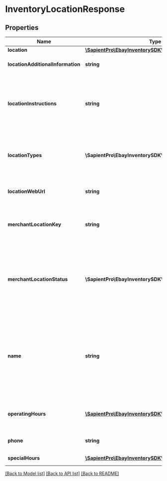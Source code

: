 # InventoryLocationResponse

## Properties
| Name                              | Type                                                                          | Description                                                                                                                                                                                                                                                                                                                                                                                                                                                                                                                                                                                                                                                                                                                   | Notes      |
|-----------------------------------|-------------------------------------------------------------------------------|-------------------------------------------------------------------------------------------------------------------------------------------------------------------------------------------------------------------------------------------------------------------------------------------------------------------------------------------------------------------------------------------------------------------------------------------------------------------------------------------------------------------------------------------------------------------------------------------------------------------------------------------------------------------------------------------------------------------------------|------------|
| **location**                      | [**\SapientPro\EbayInventorySDK\Models\Location**](Location.md)               |                                                                                                                                                                                                                                                                                                                                                                                                                                                                                                                                                                                                                                                                                                                               | [optional] |
| **locationAdditionalInformation** | **string**                                                                    | This text field provides additional information about an inventory location. This field is returned if it is set for the inventory location. &lt;br&gt;&lt;br&gt;&lt;b&gt;Max length&lt;/b&gt;: 256                                                                                                                                                                                                                                                                                                                                                                                                                                                                                                                           | [optional] |
| **locationInstructions**          | **string**                                                                    | This text field is used by the merchant to provide special pickup instructions for the store location. This field can help create a pleasant and easy pickup experience for In-Store Pickup and Click and Collect orders. If this field was not set up through a &lt;strong&gt;createInventoryLocation&lt;/strong&gt; or a &lt;strong&gt;updateInventoryLocation&lt;/strong&gt; call, eBay will use the default pickup instructions contained in the merchant&#x27;s profile.&lt;br&gt;&lt;br&gt;&lt;b&gt;Max length&lt;/b&gt;: 1000                                                                                                                                                                                          | [optional] |
| **locationTypes**                 | **\SapientPro\EbayInventorySDK\Enums\StoreTypeEnum[]**                        | This container defines the function of the inventory location. Typically, an inventory location will serve as a store or a warehouse, but in some cases, an inventory location may be both. &lt;br&gt;&lt;br&gt;The location type of an inventory location defaults to &lt;code&gt;WAREHOUSE&lt;/code&gt; if a location type is not specified when a merchant creates an inventory location.                                                                                                                                                                                                                                                                                                                                  | [optional] |
| **locationWebUrl**                | **string**                                                                    | This text field shows the  Website address (URL) associated with the inventory location. This field is returned if defined for the inventory location. &lt;br&gt;&lt;br&gt;&lt;b&gt;Max length&lt;/b&gt;: 512                                                                                                                                                                                                                                                                                                                                                                                                                                                                                                                 | [optional] |
| **merchantLocationKey**           | **string**                                                                    | The unique identifier of the inventory location. This identifier is set up by the merchant when the inventory location is first created with the &lt;strong&gt;createInventoryLocation&lt;/strong&gt; call. Once this value is set for an inventory location, it cannot be modified. &lt;br&gt;&lt;br&gt;&lt;b&gt;Max length&lt;/b&gt;: 36                                                                                                                                                                                                                                                                                                                                                                                    | [optional] |
| **merchantLocationStatus**        | **\SapientPro\EbayInventorySDK\Enums\StatusEnum**                             | This field indicates whether the inventory location is enabled (inventory can be loaded to location) or disabled (inventory can not be loaded to location). The merchant can use the &lt;strong&gt;enableInventoryLocation&lt;/strong&gt; call to enable an inventory location in disabled status, or the &lt;strong&gt;disableInventoryLocation&lt;/strong&gt; call to disable an inventory location in enabled status. For implementation help, refer to &lt;a href&#x3D;&#x27;https://developer.ebay.com/api-docs/sell/inventory/types/api:StatusEnum&#x27;&gt;eBay API documentation&lt;/a&gt;                                                                                                                            | [optional] |
| **name**                          | **string**                                                                    | The name of the inventory location. This name should be a human-friendly name as it will be displayed in In-Store Pickup and Click and Collect listings. For store inventory locations, this field is not required for the &lt;strong&gt;createInventoryLocation&lt;/strong&gt; call, but a store inventory location must have a defined &lt;strong&gt;name&lt;/strong&gt; value before an In-Store Pickup and Click and Collect enabled offer is published. So, if the seller omits this field in the &lt;strong&gt;createInventoryLocation&lt;/strong&gt; call, it will have to be added later through a &lt;strong&gt;updateInventoryLocation&lt;/strong&gt; call. &lt;br&gt;&lt;br&gt;&lt;b&gt;Max length&lt;/b&gt;: 1000 | [optional] |
| **operatingHours**                | [**\SapientPro\EbayInventorySDK\Models\OperatingHours[]**](OperatingHours.md) | This container shows the regular operating hours for a store location during the days of the week. A &lt;strong&gt;dayOfWeekEnum&lt;/strong&gt; field and an &lt;strong&gt;intervals&lt;/strong&gt; container is shown for each day of the week that the store location is open.                                                                                                                                                                                                                                                                                                                                                                                                                                              | [optional] |
| **phone**                         | **string**                                                                    | The phone number for an inventory location. This field will typically only be set and returned for store locations. &lt;br&gt;&lt;br&gt;&lt;b&gt;Max length&lt;/b&gt;: 36                                                                                                                                                                                                                                                                                                                                                                                                                                                                                                                                                     | [optional] |
| **specialHours**                  | [**\SapientPro\EbayInventorySDK\Models\SpecialHours[]**](SpecialHours.md)     | This container shows the special operating hours for a store location on a specific date or dates.                                                                                                                                                                                                                                                                                                                                                                                                                                                                                                                                                                                                                            | [optional] |

[[Back to Model list]](../../README.md#documentation-for-models) [[Back to API list]](../../README.md#documentation-for-api-endpoints) [[Back to README]](../../README.md)

